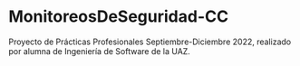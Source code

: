 # MonitoreosDeSeguridad-CC

Proyecto de Prácticas Profesionales Septiembre-Diciembre 2022, realizado por alumna de Ingeniería de Software de la UAZ.
